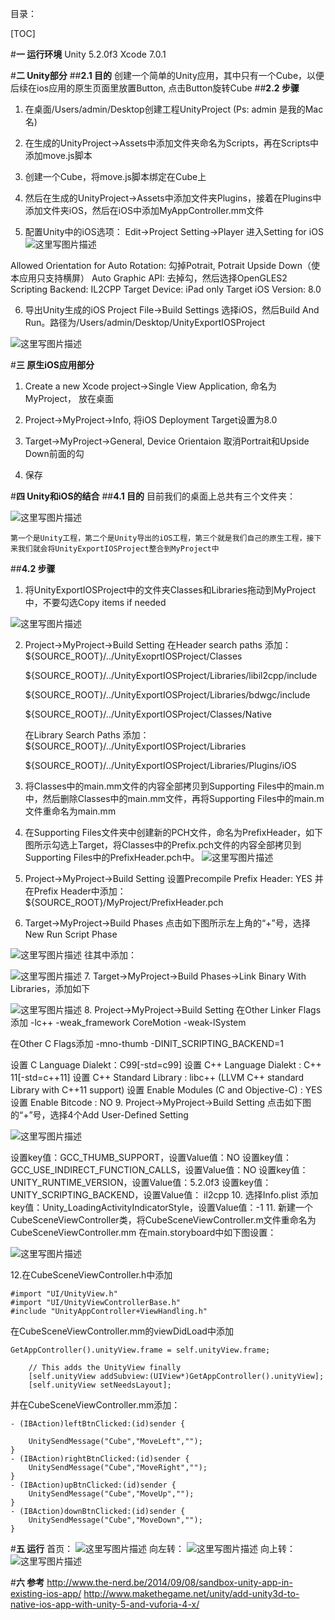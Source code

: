 
目录：

[TOC]




#**一  运行环境**
Unity 5.2.0f3
Xcode 7.0.1

#**二  Unity部分**
##**2.1  目的**
    创建一个简单的Unity应用，其中只有一个Cube，以便后续在ios应用的原生页面里放置Button, 点击Button旋转Cube
##**2.2  步骤**
 1. 在桌面/Users/admin/Desktop创建工程UnityProject (Ps: admin 是我的Mac名)
 
 2. 在生成的UnityProject->Assets中添加文件夹命名为Scripts，再在Scripts中添加move.js脚本
 
 3. 创建一个Cube，将move.js脚本绑定在Cube上
 4. 然后在生成的UnityProject->Assets中添加文件夹Plugins，接着在Plugins中添加文件夹iOS，然后在iOS中添加MyAppController.mm文件
 
 5. 配置Unity中的iOS选项：
  Edit->Project Setting->Player 进入Setting for iOS
![这里写图片描述](http://img.blog.csdn.net/20151023170353065)
  
  Allowed Orientation for Auto Rotation: 勾掉Potrait, Potrait Upside Down（使本应用只支持横屏）
  Auto Graphic API: 去掉勾，然后选择OpenGLES2
  Scripting Backend: IL2CPP
  Target Device: iPad only
  Target iOS Version: 8.0
  
 6. 导出Unity生成的iOS Project
  File->Build Settings 选择iOS，然后Build And Run。路径为/Users/admin/Desktop/UnityExportIOSProject
  
![这里写图片描述](http://img.blog.csdn.net/20151023171813084)


#**三  原生iOS应用部分**
1. Create a new Xcode project->Single View Application, 命名为MyProject， 放在桌面

2. Project->MyProject->Info, 将iOS Deployment Target设置为8.0

3. Target->MyProject->General, Device Orientaion 取消Portrait和Upside Down前面的勾

4. 保存

#**四  Unity和iOS的结合**
##**4.1 目的**
    目前我们的桌面上总共有三个文件夹：

![这里写图片描述](http://img.blog.csdn.net/20151023172747083)

    第一个是Unity工程，第二个是Unity导出的iOS工程，第三个就是我们自己的原生工程，接下来我们就会将UnityExportIOSProject整合到MyProject中

##**4.2  步骤**

1. 将UnityExportIOSProject中的文件夹Classes和Libraries拖动到MyProject中，不要勾选Copy items if needed

  ![这里写图片描述](http://img.blog.csdn.net/20151023173630807) 

2. Project->MyProject->Build Setting
    在Header search paths 添加：
    ${SOURCE_ROOT}/../UnityExoprtIOSProject/Classes

    ${SOURCE_ROOT}/../UnityExportIOSProject/Libraries/libil2cpp/include

    ${SOURCE_ROOT}/../UnityExportIOSProject/Libraries/bdwgc/include

    ${SOURCE_ROOT}/../UnityExportIOSProject/Classes/Native

    在Library Search Paths 添加：
    ${SOURCE_ROOT}/../UnityExportIOSProject/Libraries

    ${SOURCE_ROOT}/../UnityExportIOSProject/Libraries/Plugins/iOS

3. 将Classes中的main.mm文件的内容全部拷贝到Supporting Files中的main.m中，然后删除Classes中的main.mm文件，再将Supporting Files中的main.m文件重命名为main.mm

4. 在Supporting Files文件夹中创建新的PCH文件，命名为PrefixHeader，如下图所示勾选上Target，将Classes中的Prefix.pch文件的内容全部拷贝到Supporting Files中的PrefixHeader.pch中。
![这里写图片描述](http://img.blog.csdn.net/20151023180138405)

5. Project->MyProject->Build Setting
设置Precompile Prefix Header: YES
并在Prefix Header中添加：
${SOURCE_ROOT}/MyProject/PrefixHeader.pch

6. Target->MyProject->Build Phases
点击如下图所示左上角的“+”号，选择New Run Script Phase

![这里写图片描述](http://img.blog.csdn.net/20151023193513870)
往其中添加：

![这里写图片描述](http://img.blog.csdn.net/20151023193351099)
7. Target->MyProject->Build Phases->Link Binary With Libraries，添加如下

![这里写图片描述](http://img.blog.csdn.net/20151023181535829)
8.  Project->MyProject->Build Setting
在Other Linker Flags添加
-lc++
-weak_framework
CoreMotion
-weak-lSystem

在Other C Flags添加
-mno-thumb
-DINIT_SCRIPTING_BACKEND=1

设置 C Language Dialekt：C99[-std=c99]
设置 C++ Language Dialekt : C++ 11[-std=c++11]
设置 C++ Standard Library : libc++ (LLVM C++ standard Library with C++11 support)
设置 Enable Modules (C and Objective-C) : YES
设置 Enable Bitcode : NO
9.  Project->MyProject->Build Setting
点击如下图的“+”号，选择4个Add User-Defined Setting


![这里写图片描述](http://img.blog.csdn.net/20151023182715982)

设置key值：GCC_THUMB_SUPPORT，设置Value值：NO
设置key值：GCC_USE_INDIRECT_FUNCTION_CALLS，设置Value值：NO
设置key值：UNITY_RUNTIME_VERSION，设置Value值：5.2.0f3
设置key值：UNITY_SCRIPTING_BACKEND，设置Value值： il2cpp
10. 选择Info.plist
添加key值：Unity_LoadingActivityIndicatorStyle，设置Value值：-1
11. 新建一个CubeSceneViewController类，将CubeSceneViewController.m文件重命名为CubeSceneViewController.mm
在main.storyboard中如下图设置：

![这里写图片描述](http://img.blog.csdn.net/20151023190750486)

12.在CubeSceneViewController.h中添加

```
#import "UI/UnityView.h"
#import "UI/UnityViewControllerBase.h"
#include "UnityAppController+ViewHandling.h"

```

在CubeSceneViewController.mm的viewDidLoad中添加

```
GetAppController().unityView.frame = self.unityView.frame;
    
    // This adds the UnityView finally
    [self.unityView addSubview:(UIView*)GetAppController().unityView];
    [self.unityView setNeedsLayout];

```

并在CubeSceneViewController.mm添加：

```
- (IBAction)leftBtnClicked:(id)sender {
    
    UnitySendMessage("Cube","MoveLeft","");
}
- (IBAction)rightBtnClicked:(id)sender {
    UnitySendMessage("Cube","MoveRight","");
}
- (IBAction)upBtnClicked:(id)sender {
    UnitySendMessage("Cube","MoveUp","");
}
- (IBAction)downBtnClicked:(id)sender {
    UnitySendMessage("Cube","MoveDown","");
}

```

#**五  运行**
首页：
![这里写图片描述](http://img.blog.csdn.net/20151023191548603)
向左转：
![这里写图片描述](http://img.blog.csdn.net/20151023191612691)
向上转：
![这里写图片描述](http://img.blog.csdn.net/20151023191625541)


#**六  参考**
http://www.the-nerd.be/2014/09/08/sandbox-unity-app-in-existing-ios-app/
http://www.makethegame.net/unity/add-unity3d-to-native-ios-app-with-unity-5-and-vuforia-4-x/


